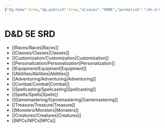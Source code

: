 ```yaml
---
{"dg-home":true,"dg-publish":true,"aliases":"HOME","permalink":"/dn-d-5-e-srd/","tags":"gardenEntry","dgHomeLink":false,"dgPassFrontmatter":true}
---
```


# D&D 5E SRD
- [[Races/Races|Races]]
- [[Classes/Classes|Classes]]
- [[Customization/Customization|Customization]]
- [[Personalization/Personalization|Personalization]]
- [[Equipment/Equipment|Equipment]]
- [[Abilities/Abilities|Abilities]]
- [[Adventuring/Adventuring|Adventuring]]
- [[Combat/Combat|Combat]]
- [[Spellcasting/Spellcasting|Spellcasting]]
- [[Spells/Spells|Spells]]
- [[Gamemastering/Gamemastering|Gamemastering]]
- [[Treasure/Treasure|Treasure]]
- [[Monsters/Monsters|Monsters]]
- [[Creatures/Creatures|Creatures]]
- [[NPCs/NPCs|NPCs]]